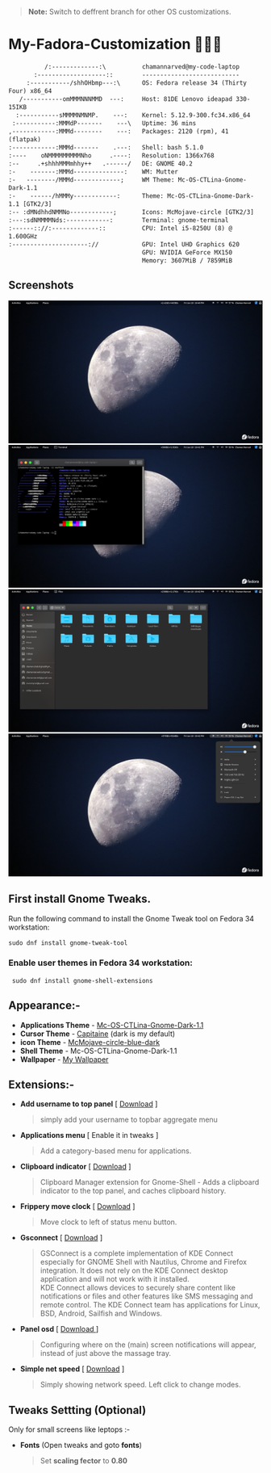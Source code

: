 > **Note:** Switch to deffrent branch for other OS customizations. 

# My-Fadora-Customization 🔧🔨🔩
 
              /:-------------:\          chamannarved@my-code-laptop 
           :-------------------::        --------------------------- 
         :-----------/shhOHbmp---:\      OS: Fedora release 34 (Thirty Four) x86_64 
       /-----------omMMMNNNMMD  ---:     Host: 81DE Lenovo ideapad 330-15IKB 
      :-----------sMMMMNMNMP.    ---:    Kernel: 5.12.9-300.fc34.x86_64 
     :-----------:MMMdP-------    ---\   Uptime: 36 mins      
    ,------------:MMMd--------    ---:   Packages: 2120 (rpm), 41 (flatpak) 
    :------------:MMMd-------    .---:   Shell: bash 5.1.0 
    :----    oNMMMMMMMMMNho     .----:   Resolution: 1366x768 
    :--     .+shhhMMMmhhy++   .------/   DE: GNOME 40.2 
    :-    -------:MMMd--------------:    WM: Mutter 
    :-   --------/MMMd-------------;     WM Theme: Mc-OS-CTLina-Gnome-Dark-1.1 
    :-    ------/hMMMy------------:      Theme: Mc-OS-CTLina-Gnome-Dark-1.1 [GTK2/3] 
    :-- :dMNdhhdNMMNo------------;       Icons: McMojave-circle [GTK2/3] 
    :---:sdNMMMMNds:------------:        Terminal: gnome-terminal 
    :------:://:-------------::          CPU: Intel i5-8250U (8) @ 1.600GHz 
    :---------------------://            GPU: Intel UHD Graphics 620 
                                         GPU: NVIDIA GeForce MX150 
                                         Memory: 3607MiB / 7859MiB 

## Screenshots

![Screenshot-1](screenshots/Screenshot-1.png)
![Screenshot-2](screenshots/Screenshot-2.png)
![Screenshot-3](screenshots/Screenshot-3.png)
![Screenshot-4](screenshots/Screenshot-4.png)

## First install Gnome Tweaks.

Run the following command to install the Gnome Tweak tool on Fedora 34 workstation:

    sudo dnf install gnome-tweak-tool

### Enable user themes in Fedora 34 workstation:

     sudo dnf install gnome-shell-extensions

## Appearance:-

- **Applications Theme** - [Mc-OS-CTLina-Gnome-Dark-1.1](https://github.com/paullinuxthemer/Mc-OS-themes)
- **Cursor Theme** - [Capitaine](https://github.com/keeferrourke/capitaine-cursors) (dark is my default)
- **icon Theme** - [McMojave-circle-blue-dark](https://github.com/vinceliuice/McMojave-circle)
- **Shell Theme** - Mc-OS-CTLina-Gnome-Dark-1.1
- **Wallpaper** - [My Wallpaper](wallpapers/Moon.jpg)

## Extensions:-

- **Add username to top panel** [ [Download](https://extensions.gnome.org/extension/1108/add-username-to-top-panel/) ]
  > simply add your username to topbar aggregate menu
- **Applications menu** [ Enable it in tweaks ]
  > Add a category-based menu for applications.
- **Clipboard indicator** [ [Download](https://extensions.gnome.org/extension/779/clipboard-indicator/) ]
  > Clipboard Manager extension for Gnome-Shell - Adds a clipboard indicator to the top panel, and caches clipboard history.

- **Frippery move clock** [ [Download](https://extensions.gnome.org/extension/2/move-clock/) ]

  > Move clock to left of status menu button.

- **Gsconnect** [ [Download](https://extensions.gnome.org/extension/1319/gsconnect/) ]

  > GSConnect is a complete implementation of KDE Connect especially for GNOME Shell with Nautilus, Chrome and Firefox integration. It does not rely on the KDE Connect desktop application and will not work with it installed.  
  > KDE Connect allows devices to securely share content like notifications or files and other features like SMS messaging and remote control. The KDE Connect team has applications for Linux, BSD, Android, Sailfish and Windows.

- **Panel osd** [ [ Download ](https://extensions.gnome.org/extension/708/panel-osd/) ]

  > Configuring where on the (main) screen notifications will appear, instead of just above the massage tray.

- **Simple net speed** [ [Download](https://extensions.gnome.org/extension/1085/simple-net-speed/) ]
  > Simply showing network speed. Left click to change modes.

## Tweaks Settting (Optional)

Only for small screens like leptops :-

- **Fonts** (Open tweaks and goto **fonts**)
  > Set **scaling fector** to **0.80**
